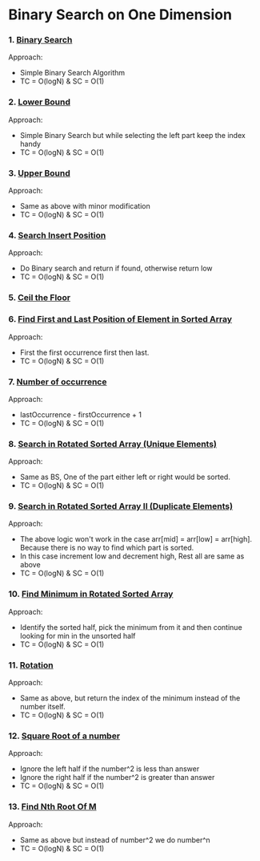# Binary Search on One Dimension

### 1. [Binary Search](https://leetcode.com/problems/binary-search/)
Approach:
- Simple Binary Search Algorithm
- TC = O(logN) & SC = O(1)

### 2. [Lower Bound](https://www.codingninjas.com/studio/problems/lower-bound_8165382)
Approach:
* Simple Binary Search but while selecting the left part keep the index handy
* TC = O(logN) & SC = O(1)

### 3. [Upper Bound](https://www.codingninjas.com/studio/problems/implement-upper-bound_8165383?utm_source=striver&utm_medium=website&utm_campaign=a_zcoursetuf)
Approach:
* Same as above with minor modification
* TC = O(logN) & SC = O(1)

### 4. [Search Insert Position](https://leetcode.com/problems/search-insert-position/description/)
Approach:
* Do Binary search and return if found, otherwise return low
* TC = O(logN) & SC = O(1)

### 5. [Ceil the Floor](https://www.codingninjas.com/studio/problems/ceiling-in-a-sorted-array_1825401?utm_source=striver&utm_medium=website&utm_campaign=a_zcoursetuf)


### 6. [Find First and Last Position of Element in Sorted Array](https://leetcode.com/problems/find-first-and-last-position-of-element-in-sorted-array/)
Approach:
* First the first occurrence first then last.
* TC = O(logN) & SC = O(1)

### 7. [Number of occurrence](https://www.codingninjas.com/studio/problems/occurrence-of-x-in-a-sorted-array_630456?utm_source=striver&utm_medium=website&utm_campaign=a_zcoursetuf&leftPanelTab=1)
Approach:
* lastOccurrence - firstOccurrence + 1
* TC = O(logN) & SC = O(1)

### 8. [Search in Rotated Sorted Array (Unique Elements)](https://leetcode.com/problems/search-in-rotated-sorted-array/)
Approach:
* Same as BS, One of the part either left or right would be sorted. 
* TC = O(logN) & SC = O(1)

### 9. [Search in Rotated Sorted Array II (Duplicate Elements)](https://leetcode.com/problems/search-in-rotated-sorted-array-ii/)
Approach:
* The above logic won't work in the case arr[mid] = arr[low] = arr[high]. Because there is no way to find which part is sorted.
* In this case increment low and decrement high, Rest all are same as above
* TC = O(logN) & SC = O(1)

### 10. [Find Minimum in Rotated Sorted Array](https://leetcode.com/problems/find-minimum-in-rotated-sorted-array/)
Approach:
* Identify the sorted half, pick the minimum from it and then continue looking for min in the unsorted half
* TC = O(logN) & SC = O(1)

### 11. [Rotation](https://www.codingninjas.com/studio/problems/rotation_7449070)
Approach:
* Same as above, but return the index of the minimum instead of the number itself.
* TC = O(logN) & SC = O(1)

### 12. [Square Root of a number](https://www.codingninjas.com/studio/problems/square-root-integral_893351?leftPanelTab=0%3Futm_source%3Dstriver&utm_medium=website&utm_campaign=a_zcoursetuf)
Approach:
* Ignore the left half if the number^2 is less than answer
* Ignore the right half if the number^2 is greater than answer
* TC = O(logN) & SC = O(1)

### 13. [Find Nth Root Of M](https://www.codingninjas.com/studio/problems/nth-root-of-m_1062679?utm_source=striver&utm_medium=website&utm_campaign=a_zcoursetuf)
Approach:
* Same as above but instead of number^2 we do number^n
* TC = O(logN) & SC = O(1)